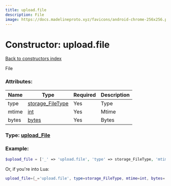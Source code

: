 ```yaml
---
title: upload.file
description: File
image: https://docs.madelineproto.xyz/favicons/android-chrome-256x256.png
---
```

# Constructor: upload.file  
[Back to constructors index](index.md)



File

### Attributes:

| Name     |    Type       | Required | Description |
|----------|---------------|----------|-------------|
|type|[storage\_FileType](../types/storage_FileType.md) | Yes|Type|
|mtime|[int](../types/int.md) | Yes|Mtime|
|bytes|[bytes](../types/bytes.md) | Yes|Bytes|



### Type: [upload\_File](../types/upload_File.md)


### Example:

```php
$upload_file = ['_' => 'upload.file', 'type' => storage_FileType, 'mtime' => int, 'bytes' => 'bytes'];
```  


Or, if you're into Lua:

```lua
upload_file={_='upload.file', type=storage_FileType, mtime=int, bytes='bytes'}

```


